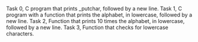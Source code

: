 Task 0, C program  that prints _putchar, followed by a new line.
Task 1, C program with a function that prints the alphabet, in lowercase, followed by a new line.
Task 2, Function that prints 10 times the alphabet, in lowercase, followed by a new line.
Task 3, Function that checks for lowercase characters. 
